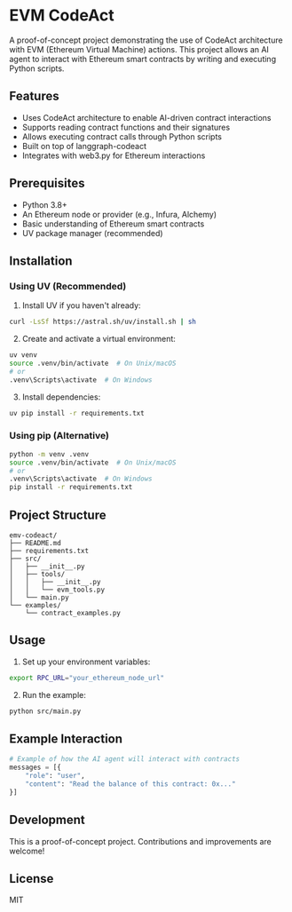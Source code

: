 # EVM CodeAct

A proof-of-concept project demonstrating the use of CodeAct architecture with EVM (Ethereum Virtual Machine) actions. This project allows an AI agent to interact with Ethereum smart contracts by writing and executing Python scripts.

## Features

- Uses CodeAct architecture to enable AI-driven contract interactions
- Supports reading contract functions and their signatures
- Allows executing contract calls through Python scripts
- Built on top of langgraph-codeact
- Integrates with web3.py for Ethereum interactions

## Prerequisites

- Python 3.8+
- An Ethereum node or provider (e.g., Infura, Alchemy)
- Basic understanding of Ethereum smart contracts
- UV package manager (recommended)

## Installation

### Using UV (Recommended)

1. Install UV if you haven't already:
```bash
curl -LsSf https://astral.sh/uv/install.sh | sh
```

2. Create and activate a virtual environment:
```bash
uv venv
source .venv/bin/activate  # On Unix/macOS
# or
.venv\Scripts\activate  # On Windows
```

3. Install dependencies:
```bash
uv pip install -r requirements.txt
```

### Using pip (Alternative)

```bash
python -m venv .venv
source .venv/bin/activate  # On Unix/macOS
# or
.venv\Scripts\activate  # On Windows
pip install -r requirements.txt
```

## Project Structure

```
emv-codeact/
├── README.md
├── requirements.txt
├── src/
│   ├── __init__.py
│   ├── tools/
│   │   ├── __init__.py
│   │   └── evm_tools.py
│   └── main.py
└── examples/
    └── contract_examples.py
```

## Usage

1. Set up your environment variables:
```bash
export RPC_URL="your_ethereum_node_url"
```

2. Run the example:
```bash
python src/main.py
```

## Example Interaction

```python
# Example of how the AI agent will interact with contracts
messages = [{
    "role": "user",
    "content": "Read the balance of this contract: 0x..."
}]
```

## Development

This is a proof-of-concept project. Contributions and improvements are welcome!

## License

MIT 